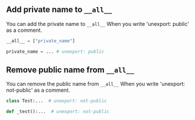 ## Add private name to `__all__`

You can add the private name to `__all__`  When you write 'unexport: public' as a comment.

```python
__all__ = ["private_name"]

private_name = ... # unexport: public
```

## Remove public name from `__all__`

You can remove the public name from `__all__`  When you write 'unexport: not-public' as a comment.

```python
class Test:...  # unexport: not-public

def _test():...  # unexport: not-public
```

